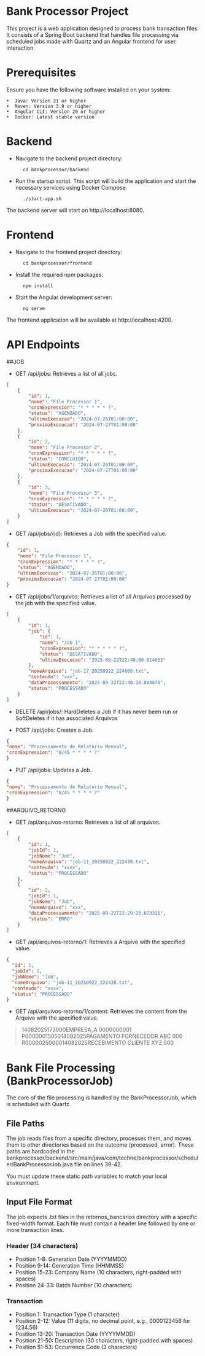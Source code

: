 # Bank Processor Project

This project is a web application designed to process bank transaction files. It consists of a Spring Boot backend that handles file processing via scheduled jobs made with Quartz and an Angular frontend for user interaction.

# Prerequisites

Ensure you have the following software installed on your system:

	•  Java: Version 21 or higher
	•  Maven: Version 3.9 or higher
	•  Angular CLI: Version 20 or higher
	•  Docker: Latest stable version

# Backend 

 - Navigate to the backend project directory:
```console   
      cd bankprocessor/backend
```      
 - Run the startup script. This script will build the application and start the necessary services using Docker Compose.
```console   
      ./start-app.sh
```
The backend server will start on http://localhost:8080.


# Frontend 

 - Navigate to the frontend project directory:
```console   
      cd bankprocessor/frontend
```
 - Install the required npm packages:
```console   
      npm install
```
- Start the Angular development server:
```console   
      ng serve
```
The frontend application will be available at http://localhost:4200.

# API Endpoints
##JOB

 - GET /api/jobs: Retrieves a list of all jobs.
```json  
[    
    {
        "id": 1,
        "nome": "File Processor 1",
        "cronExpression": "* * * * * ?",
        "status": "AGENDADO",
        "ultimaExecucao": "2024-07-26T01:00:00",
        "proximaExecucao": "2024-07-27T01:00:00"
    },
    {
        "id": 2,
        "nome": "File Processor 2",
        "cronExpression": "* * * * * ?",
        "status": "CONCLUIDO",
        "ultimaExecucao": "2024-07-26T01:00:00",
        "proximaExecucao": "2024-07-27T01:00:00"
    },
    {
        "id": 3,
        "nome": "File Processor 3",
        "cronExpression": "* * * * * ?",
        "status": "DESATIVADO",
        "ultimaExecucao": "2024-07-26T01:00:00",
    }
]
```

 - GET /api/jobs/{id}: Retrieves a Job with the specified value. 
```json 
{
    "id": 1,
    "nome": "File Processor 1",
    "cronExpression": "* * * * * ?",
    "status": "AGENDADO",
    "ultimaExecucao": "2024-07-26T01:00:00",
    "proximaExecucao": "2024-07-27T01:00:00"
}
```

- GET /api/jobs/1/arquivos: Retrieves a list of all Arquivos processed by the job with the specified value.
```json  
[
    {
        "id": 1,
        "job": {
            "id": 1,
            "nome": "Job 1",
            "cronExpression": "* * * * * ?",
            "status": "DESATIVADO",
            "ultimaExecucao": "2025-09-22T22:40:00.014655"
        },
        "nomeArquivo": "job-17_20250922_224000.txt",
        "conteudo": "xxx",
        "dataProcessamento": "2025-09-22T22:40:10.084878",
        "status": "PROCESSADO"
    }
]
```
 - DELETE /api/jobs/: HardDeletes a Job if it has never been run or SoftDeletes if it has associated Arquivos

 - POST /api/jobs: Creates a Job.
```json  
{
"nome": "Processamento de Relatório Mensal",
"cronExpression": "0/45 * * * * ?"
}
```

 - PUT /api/jobs: Updates a Job.
```json  
{
"nome": "Processamento de Relatório Mensal",
"cronExpression": "0/45 * * * * ?"
}
```
##ARQUIVO_RETORNO
 - GET /api/arquivos-retorno: Retrieves a list of all arquivos.
```json  
[
    {
        "id": 1,
        "jobId": 1,
        "jobNome": "Job",
        "nomeArquivo": "job-11_20250922_222430.txt",
        "conteudo": "xxxx",
        "status": "PROCESSADO"
    },
    {
        "id": 2,
        "jobId": 1,
        "jobNome": "Job",
        "nomeArquivo": "xxx",
        "dataProcessamento": "2025-09-22T22:29:20.073326",
        "status": "ERRO"
    }
]
```

 - GET /api/arquivos-retorno/1: Retrieves a Arquivo with the specified value.
```json  
{
  "id": 1,
  "jobId": 1,
  "jobNome": "Job",
  "nomeArquivo": "job-11_20250922_222430.txt",
  "conteudo": "xxxx",
  "status": "PROCESSADO"
}
```

 - GET /api/arquivos-retorno/1/content: Retrieves the content from the Arquivo with the specified value.
>14082025173000EMPRESA_A 0000000001\
P0000001505014082025PAGAMENTO FORNECEDOR ABC      000\
R0000025000014082025RECEBIMENTO CLIENTE XYZ       000

# Bank File Processing (BankProcessorJob)

The core of the file processing is handled by the BankProcessorJob, which is scheduled with Quartz.

## File Paths

The job reads files from a specific directory, processes them, and moves them to other directories based on the outcome (processed, error). These paths are hardcoded in the bankprocessor/backend/src/main/java/com/techne/bankprocessor/scheduler/BankProcessorJob.java file on lines 39-42.

You must update these static path variables to match your local environment.

## Input File Format

The job expects .txt files in the retornos_bancarios directory with a specific fixed-width format. Each file must contain a header line followed by one or more transaction lines.

### Header (34 characters) 
-	Position 1-8: Generation Date (YYYYMMDD)
- Position 9-14: Generation Time (HHMMSS)
-	Position 15-23: Company Name (10 characters, right-padded with spaces)
-	Position 24-33: Batch Number (10 characters)

### Transaction
- Position 1: Transaction Type (1 character)
- Position 2-12: Value (11 digits, no decimal point, e.g., 0000123456 for 1234.56)
- Position 13-20: Transaction Date (YYYYMMDD)
- Position 21-50: Description (30 characters, right-padded with spaces)
- Position 51-53: Occurrence Code (3 characters)

